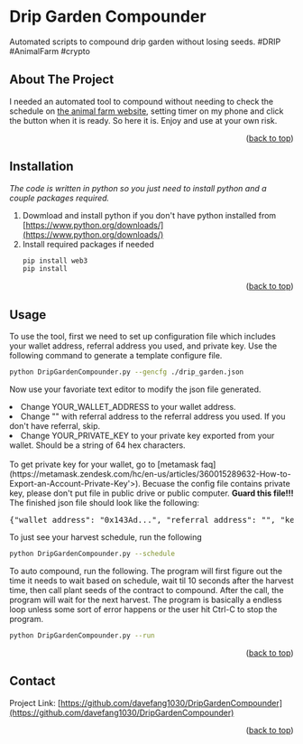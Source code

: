 # Drip Garden Compounder
Automated scripts to compound drip garden without losing seeds. #DRIP #AnimalFarm #crypto

<!-- ABOUT THE PROJECT -->
## About The Project

I needed an automated tool to compound without needing to check the schedule on [the animal farm website](theanimal.farm/garden), setting timer on my phone and click
the button when it is ready. So here it is. Enjoy and use at your own risk.<br>

<p align="right">(<a href="#top">back to top</a>)</p>

## Installation

_The code is written in python so you just need to install python and a couple packages required._

1. Dowmload and install python if you don't have python installed from [https://www.python.org/downloads/](https://www.python.org/downloads/)
2. Install required packages if needed
   ```sh
   pip install web3
   pip install
   ```

<p align="right">(<a href="#top">back to top</a>)</p>

<!-- USAGE EXAMPLES -->
## Usage

To use the tool, first we need to set up configuration file which includes your wallet address, referral address you used, and private key. Use the following command to generate a template configure file.
   ```sh
   python DripGardenCompounder.py --gencfg ./drip_garden.json
   ```
Now use your favoriate text editor to modify the json file generated.
<li> Change YOUR_WALLET_ADDRESS to your wallet address.</li>
<li> Change "" with referral address to the referral address you used. If you don't have referral, skip.</li>
<li> Change YOUR_PRIVATE_KEY to your private key exported from your wallet. Should be a string of 64 hex characters.</li> 
<br>
To get private key for your wallet, go to [metamask faq](https://metamask.zendesk.com/hc/en-us/articles/360015289632-How-to-Export-an-Account-Private-Key'>). Becuase the config file contains private key, please don't put file
in public drive or public computer. <b>Guard this file!!!</b> The finished json file should look like the following:
<br>
<pre>
{"wallet_address": "0x143Ad...", "referral_address": "", "key": "0xabcd8..."}
</pre>

To just see your harvest schedule, run the following
   ```sh
   python DripGardenCompounder.py --schedule
   ```

To auto compound, run the following. The program will first figure out the time it needs to wait based on schedule, wait til 10 seconds after the harvest time, 
then call plant seeds of the contract to compound. After the call, the program will wait for the next harvest. The program is basically a endless loop unless some sort of
error happens or the user hit Ctrl-C to stop the program.
   ```sh
   python DripGardenCompounder.py --run
   ```

<p align="right">(<a href="#top">back to top</a>)</p>

<!-- CONTACT -->
## Contact

Project Link: [https://github.com/davefang1030/DripGardenCompounder](https://github.com/davefang1030/DripGardenCompounder)

<p align="right">(<a href="#top">back to top</a>)</p>

